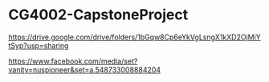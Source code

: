 # CG4002-CapstoneProject

https://drive.google.com/drive/folders/1bGqw8Cp6eYkVgLsngX1kXD2OjMiYtSyp?usp=sharing

https://www.facebook.com/media/set?vanity=nuspioneer&set=a.548733008884204
